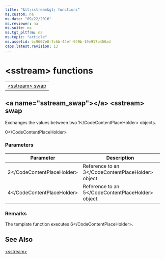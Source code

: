 ```yaml
---
title: "&lt;sstream&gt; functions"
ms.custom: na
ms.date: "09/22/2016"
ms.reviewer: na
ms.suite: na
ms.tgt_pltfrm: na
ms.topic: "article"
ms.assetid: bc9607e8-7c6b-44ef-949b-19e917b450ad
caps.latest.revision: 13
---
```

# &lt;sstream&gt; functions
||  
|-|  
|[&lt;sstream&gt; swap](#sstream_swap)|  
  
##  \<a name="sstream_swap">\</a>  &lt;sstream&gt; swap  
 Exchanges the values between two <CodeContentPlaceHolder>1\</CodeContentPlaceHolder> objects.  
  
<CodeContentPlaceHolder>0\</CodeContentPlaceHolder>  
### Parameters  
  
|Parameter|Description|  
|---------------|-----------------|  
|<CodeContentPlaceHolder>2\</CodeContentPlaceHolder>|Reference to an <CodeContentPlaceHolder>3\</CodeContentPlaceHolder> object.|  
|<CodeContentPlaceHolder>4\</CodeContentPlaceHolder>|Reference to an <CodeContentPlaceHolder>5\</CodeContentPlaceHolder> object.|  
  
### Remarks  
 The template function executes <CodeContentPlaceHolder>6\</CodeContentPlaceHolder>.  
  
## See Also  
 [&lt;sstream&gt;](../vs140/-sstream-.md)